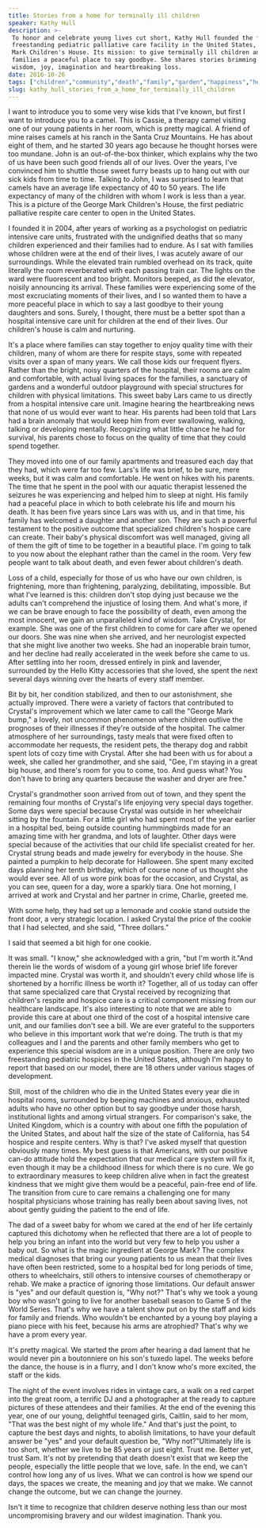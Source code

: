 ```yaml
---
title: Stories from a home for terminally ill children
speaker: Kathy Hull
description: >-
 To honor and celebrate young lives cut short, Kathy Hull founded the first
 freestanding pediatric palliative care facility in the United States, the George
 Mark Children's House. Its mission: to give terminally ill children and their
 families a peaceful place to say goodbye. She shares stories brimming with
 wisdom, joy, imagination and heartbreaking loss.
date: 2016-10-26
tags: ["children","community","death","family","garden","happiness","health-care","humanity","innovation","illness","parenting","life","society","social-change"]
slug: kathy_hull_stories_from_a_home_for_terminally_ill_children
---
```


I want to introduce you to some very wise kids that I've known, but first I want to
introduce you to a camel. This is Cassie, a therapy camel visiting one of our young
patients in her room, which is pretty magical. A friend of mine raises camels at his ranch
in the Santa Cruz Mountains. He has about eight of them, and he started 30 years ago
because he thought horses were too mundane. John is an out-of-the-box thinker, which
explains why the two of us have been such good friends all of our lives. Over the years,
I've convinced him to shuttle those sweet furry beasts up to hang out with our sick kids
from time to time. Talking to John, I was surprised to learn that camels have an average
life expectancy of 40 to 50 years. The life expectancy of many of the children with whom I
work is less than a year. This is a picture of the George Mark Children's House, the first
pediatric palliative respite care center to open in the United States.

I founded it in 2004, after years of working as a psychologist on pediatric intensive care
units, frustrated with the undignified deaths that so many children experienced and their
families had to endure. As I sat with families whose children were at the end of their
lives, I was acutely aware of our surroundings. While the elevated train rumbled overhead
on its track, quite literally the room reverberated with each passing train car. The
lights on the ward were fluorescent and too bright. Monitors beeped, as did the elevator,
noisily announcing its arrival. These families were experiencing some of the most
excruciating moments of their lives, and I so wanted them to have a more peaceful place in
which to say a last goodbye to their young daughters and sons. Surely, I thought, there
must be a better spot than a hospital intensive care unit for children at the end of their
lives. Our children's house is calm and nurturing.

It's a place where families can stay together to enjoy quality time with their children,
many of whom are there for respite stays, some with repeated visits over a span of many
years. We call those kids our frequent flyers. Rather than the bright, noisy quarters of
the hospital, their rooms are calm and comfortable, with actual living spaces for the
families, a sanctuary of gardens and a wonderful outdoor playground with special
structures for children with physical limitations. This sweet baby Lars came to us directly
from a hospital intensive care unit. Imagine hearing the heartbreaking news that none of
us would ever want to hear. His parents had been told that Lars had a brain anomaly that
would keep him from ever swallowing, walking, talking or developing mentally. Recognizing
what little chance he had for survival, his parents chose to focus on the quality of time
that they could spend together.

They moved into one of our family apartments and treasured each day that they had, which
were far too few. Lars's life was brief, to be sure, mere weeks, but it was calm and
comfortable. He went on hikes with his parents. The time that he spent in the pool with
our aquatic therapist lessened the seizures he was experiencing and helped him to sleep at
night. His family had a peaceful place in which to both celebrate his life and mourn his
death. It has been five years since Lars was with us, and in that time, his family has
welcomed a daughter and another son. They are such a powerful testament to the positive
outcome that specialized children's hospice care can create. Their baby's physical
discomfort was well managed, giving all of them the gift of time to be together in a
beautiful place. I'm going to talk to you now about the elephant rather than the camel in
the room. Very few people want to talk about death, and even fewer about children's
death.

Loss of a child, especially for those of us who have our own children, is frightening,
more than frightening, paralyzing, debilitating, impossible. But what I've learned is
this: children don't stop dying just because we the adults can't comprehend the injustice
of losing them. And what's more, if we can be brave enough to face the possibility of
death, even among the most innocent, we gain an unparalleled kind of wisdom. Take Crystal,
for example. She was one of the first children to come for care after we opened our doors.
She was nine when she arrived, and her neurologist expected that she might live another
two weeks. She had an inoperable brain tumor, and her decline had really accelerated in
the week before she came to us. After settling into her room, dressed entirely in pink and
lavender, surrounded by the Hello Kitty accessories that she loved, she spent the next
several days winning over the hearts of every staff member.

Bit by bit, her condition stabilized, and then to our astonishment, she actually improved.
There were a variety of factors that contributed to Crystal's improvement which we later
came to call the "George Mark bump," a lovely, not uncommon phenomenon where children
outlive the prognoses of their illnesses if they're outside of the hospital. The calmer
atmosphere of her surroundings, tasty meals that were fixed often to accommodate her
requests, the resident pets, the therapy dog and rabbit spent lots of cozy time with
Crystal. After she had been with us for about a week, she called her grandmother, and she
said, "Gee, I'm staying in a great big house, and there's room for you to come, too. And
guess what? You don't have to bring any quarters because the washer and dryer are
free."

Crystal's grandmother soon arrived from out of town, and they spent the remaining four
months of Crystal's life enjoying very special days together. Some days were special
because Crystal was outside in her wheelchair sitting by the fountain. For a little girl
who had spent most of the year earlier in a hospital bed, being outside counting
hummingbirds made for an amazing time with her grandma, and lots of laughter. Other days
were special because of the activities that our child life specialist created for her.
Crystal strung beads and made jewelry for everybody in the house. She painted a pumpkin to
help decorate for Halloween. She spent many excited days planning her tenth birthday,
which of course none of us thought she would ever see. All of us wore pink boas for the
occasion, and Crystal, as you can see, queen for a day, wore a sparkly tiara. One hot
morning, I arrived at work and Crystal and her partner in crime, Charlie, greeted
me.

With some help, they had set up a lemonade and cookie stand outside the front door, a very
strategic location. I asked Crystal the price of the cookie that I had selected, and she
said, "Three dollars."

I said that seemed a bit high for one cookie.

It was small. "I know," she acknowledged with a grin, "but I'm worth it."And therein lie
the words of wisdom of a young girl whose brief life forever impacted mine. Crystal was
worth it, and shouldn't every child whose life is shortened by a horrific illness be worth
it? Together, all of us today can offer that same specialized care that Crystal received
by recognizing that children's respite and hospice care is a critical component missing
from our healthcare landscape. It's also interesting to note that we are able to provide
this care at about one third of the cost of a hospital intensive care unit, and our
families don't see a bill. We are ever grateful to the supporters who believe in this
important work that we're doing. The truth is that my colleagues and I and the parents and
other family members who get to experience this special wisdom are in a unique position.
There are only two freestanding pediatric hospices in the United States, although I'm
happy to report that based on our model, there are 18 others under various stages of
development.

Still, most of the children who die in the United States every year die in hospital rooms,
surrounded by beeping machines and anxious, exhausted adults who have no other option but
to say goodbye under those harsh, institutional lights and among virtual strangers. For
comparison's sake, the United Kingdom, which is a country with about one fifth the
population of the United States, and about half the size of the state of California, has
54 hospice and respite centers. Why is that? I've asked myself that question obviously
many times. My best guess is that Americans, with our positive can-do attitude hold the
expectation that our medical care system will fix it, even though it may be a childhood
illness for which there is no cure. We go to extraordinary measures to keep children alive
when in fact the greatest kindness that we might give them would be a peaceful, pain-free
end of life. The transition from cure to care remains a challenging one for many hospital
physicians whose training has really been about saving lives, not about gently guiding the
patient to the end of life.

The dad of a sweet baby for whom we cared at the end of her life certainly captured this
dichotomy when he reflected that there are a lot of people to help you bring an infant
into the world but very few to help you usher a baby out. So what is the magic ingredient
at George Mark? The complex medical diagnoses that bring our young patients to us mean
that their lives have often been restricted, some to a hospital bed for long periods of
time, others to wheelchairs, still others to intensive courses of chemotherapy or rehab.
We make a practice of ignoring those limitations. Our default answer is "yes" and our
default question is, "Why not?" That's why we took a young boy who wasn't going to live
for another baseball season to Game 5 of the World Series. That's why we have a talent
show put on by the staff and kids for family and friends. Who wouldn't be enchanted by a
young boy playing a piano piece with his feet, because his arms are atrophied? That's why
we have a prom every year.

It's pretty magical. We started the prom after hearing a dad lament that he would never
pin a boutonniere on his son's tuxedo lapel. The weeks before the dance, the house is in a
flurry, and I don't know who's more excited, the staff or the kids.

The night of the event involves rides in vintage cars, a walk on a red carpet into the
great room, a terrific DJ and a photographer at the ready to capture pictures of these
attendees and their families. At the end of the evening this year, one of our young,
delightful teenaged girls, Caitlin, said to her mom, "That was the best night of my whole
life." And that's just the point, to capture the best days and nights, to abolish
limitations, to have your default answer be "yes" and your default question be, "Why
not?"Ultimately life is too short, whether we live to be 85 years or just eight. Trust me.
Better yet, trust Sam. It's not by pretending that death doesn't exist that we keep the
people, especially the little people that we love, safe. In the end, we can't control how
long any of us lives. What we can control is how we spend our days, the spaces we create,
the meaning and joy that we make. We cannot change the outcome, but we can change the
journey.

Isn't it time to recognize that children deserve nothing less than our most uncompromising
bravery and our wildest imagination. Thank you.

<!--
ad_duration=3.33
comment_count=24
event="TEDWomen 2016"
external_start_time=0
has_talk_citation=0
intro_duration=11.82
is_subtitle_required="False"
is_talk_featured="True"
language="en"
language_swap="False"
native_language="en"
number_of_related_talks=6
number_of_speakers=1
number_of_subtitled_videos=22
number_of_tags=14
number_of_talk_download_languages=22
number_of_talk_more_resources=0
number_of_talk_recommendations=1
number_of_talks_take_actions=1
post_ad_duration=0.83
published_timestamp="2017-03-02 15:54:00"
recording_date="2016-10-26"
speaker_description="Pediatric psychologist"
speaker_is_published=1
speaker_name="Kathy Hull"
talk_more_resources=[]
talk_name="Stories from a home for terminally ill children"
talk_recommendations_blurb="Check out these extra resources on palliative care for children, curated by Kathy Hull."
talks_tags=["children","community","death","family","garden","happiness","health-care","humanity","innovation","illness","parenting","life","society","social-change"]
url_audio="https://download.ted.com/talks/KathyHull_2016W.mp3?apikey=acme-roadrunner"
url_photo_speaker="https://pe.tedcdn.com/images/ted/8f5f867f13fc947006b8b552f4825c622855f5d7_254x191.jpg"
url_photo_talk="https://s3.amazonaws.com/talkstar-photos/uploads/69b34a22-509c-4945-8fcc-d7148d00e437/KathyHull_2016W-embed.jpg"
url_webpage="https://www.ted.com/talks/kathy_hull_stories_from_a_home_for_terminally_ill_children"
video_type_name="TED Stage Talk"
-->